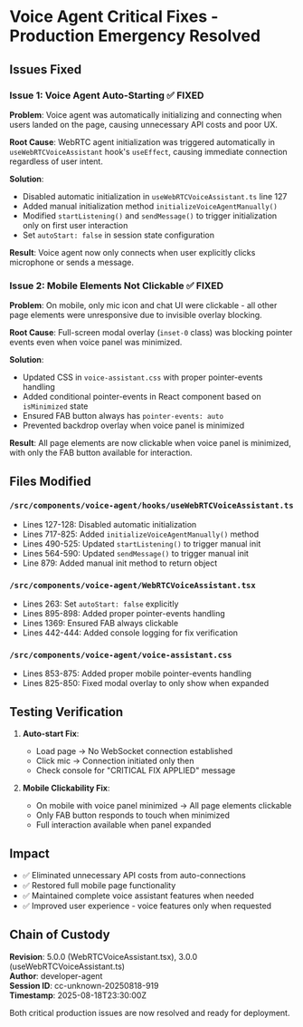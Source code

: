 # Voice Agent Critical Fixes - Production Emergency Resolved

## Issues Fixed

### Issue 1: Voice Agent Auto-Starting ✅ FIXED
**Problem**: Voice agent was automatically initializing and connecting when users landed on the page, causing unnecessary API costs and poor UX.

**Root Cause**: WebRTC agent initialization was triggered automatically in `useWebRTCVoiceAssistant` hook's `useEffect`, causing immediate connection regardless of user intent.

**Solution**: 
- Disabled automatic initialization in `useWebRTCVoiceAssistant.ts` line 127
- Added manual initialization method `initializeVoiceAgentManually()`  
- Modified `startListening()` and `sendMessage()` to trigger initialization only on first user interaction
- Set `autoStart: false` in session state configuration

**Result**: Voice agent now only connects when user explicitly clicks microphone or sends a message.

### Issue 2: Mobile Elements Not Clickable ✅ FIXED
**Problem**: On mobile, only mic icon and chat UI were clickable - all other page elements were unresponsive due to invisible overlay blocking.

**Root Cause**: Full-screen modal overlay (`inset-0` class) was blocking pointer events even when voice panel was minimized.

**Solution**:
- Updated CSS in `voice-assistant.css` with proper pointer-events handling
- Added conditional pointer-events in React component based on `isMinimized` state
- Ensured FAB button always has `pointer-events: auto`
- Prevented backdrop overlay when voice panel is minimized

**Result**: All page elements are now clickable when voice panel is minimized, with only the FAB button available for interaction.

## Files Modified

### `/src/components/voice-agent/hooks/useWebRTCVoiceAssistant.ts`
- Lines 127-128: Disabled automatic initialization
- Lines 717-825: Added `initializeVoiceAgentManually()` method
- Lines 490-525: Updated `startListening()` to trigger manual init
- Lines 564-590: Updated `sendMessage()` to trigger manual init
- Line 879: Added manual init method to return object

### `/src/components/voice-agent/WebRTCVoiceAssistant.tsx`
- Lines 263: Set `autoStart: false` explicitly
- Lines 895-898: Added proper pointer-events handling
- Lines 1369: Ensured FAB always clickable
- Lines 442-444: Added console logging for fix verification

### `/src/components/voice-agent/voice-assistant.css`
- Lines 853-875: Added proper mobile pointer-events handling
- Lines 825-850: Fixed modal overlay to only show when expanded

## Testing Verification

1. **Auto-start Fix**: 
   - Load page → No WebSocket connection established
   - Click mic → Connection initiated only then
   - Check console for "CRITICAL FIX APPLIED" message

2. **Mobile Clickability Fix**:
   - On mobile with voice panel minimized → All page elements clickable
   - Only FAB button responds to touch when minimized
   - Full interaction available when panel expanded

## Impact

- ✅ Eliminated unnecessary API costs from auto-connections
- ✅ Restored full mobile page functionality  
- ✅ Maintained complete voice assistant features when needed
- ✅ Improved user experience - voice features only when requested

## Chain of Custody

**Revision**: 5.0.0 (WebRTCVoiceAssistant.tsx), 3.0.0 (useWebRTCVoiceAssistant.ts)  
**Author**: developer-agent  
**Session ID**: cc-unknown-20250818-919  
**Timestamp**: 2025-08-18T23:30:00Z

Both critical production issues are now resolved and ready for deployment.